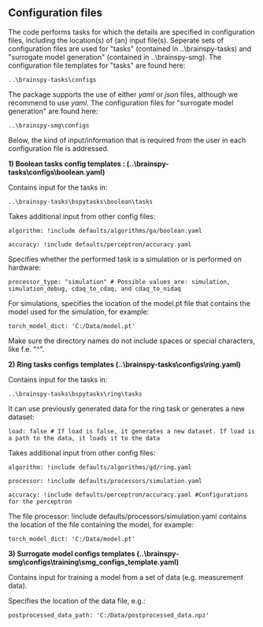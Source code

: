 
## Configuration files

The code performs tasks for which the details are specified in configuration files, including the location(s) of (an) input file(s). Seperate sets of configuration files are used for &quot;tasks&quot; (contained in ..\brainspy-tasks\) and &quot;surrogate model generation&quot; (contained in ..\brainspy-smg\). The configuration file templates for &quot;tasks&quot; are found here:

``..\brainspy-tasks\configs``

The package supports the use of either *yaml* or *json* files, although we recommend to use *yaml*. The configuration files for &quot;surrogate model generation&quot; are found here:

``..\brainspy-smg\configs``

Below, the kind of input/information that is required from the user in each configuration file is addressed.

**1) Boolean tasks config templates : (..\brainspy-tasks\configs\boolean.yaml)**

Contains input for the tasks in:

``..\brainspy-tasks\bspytasks\boolean\tasks``

Takes additional input from other config files:

``algorithm: !include defaults/algorithms/ga/boolean.yaml``

``accuracy: !include defaults/perceptron/accuracy.yaml``

Specifies whether the performed task is a simulation or is performed on hardware:

``processor_type: "simulation" # Possible values are: simulation, simulation_debug, cdaq_to_cdaq, and cdaq_to_nidaq``

For simulations, specifies the location of the model.pt file that contains the model used for the simulation, for example:

``torch_model_dict: 'C:/Data/model.pt'``

Make sure the directory names do not include spaces or special characters, like f.e. &quot;^&quot;.

**2) Ring tasks configs templates (..\brainspy-tasks\configs\ring.yaml)**

Contains input for the tasks in:

``..\brainspy-tasks\bspytasks\ring\tasks``

It can use previously generated data for the ring task or generates a new dataset:

``load: false # If load is false, it generates a new dataset. If load is a path to the data, it loads it to the data``

Takes additional input from other config files:

``algorithm: !include defaults/algorithms/gd/ring.yaml``

``processor: !include defaults/processors/simulation.yaml``

``accuracy: !include defaults/perceptron/accuracy.yaml #Configurations for the perceptron``

The file processor: !include defaults/processors/simulation.yaml contains the location of the file containing the model, for example:

``torch_model_dict: 'C:/Data/model.pt'``

**3) Surrogate model configs templates (..\brainspy-smg\configs\training\smg\_configs\_template.yaml)**

Contains input for training a model from a set of data (e.g. measurement data).

Specifies the location of the data file, e.g.:

``postprocessed_data_path: 'C:/Data/postprocessed_data.npz'``
